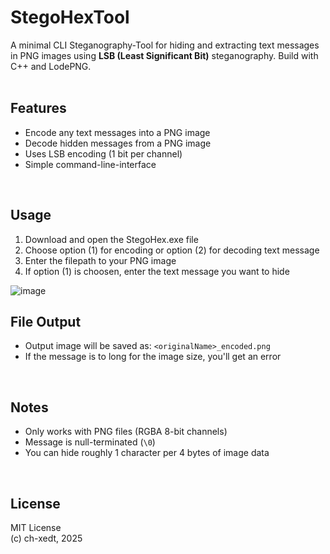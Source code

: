 # StegoHexTool
A minimal CLI Steganography-Tool for hiding and extracting text messages in PNG images using **LSB (Least Significant Bit)** steganography.
Build with C++ and LodePNG.
<br>
<br>

## Features

- Encode any text messages into a PNG image
- Decode hidden messages from a PNG image
- Uses LSB encoding (1 bit per channel)
- Simple command-line-interface
<br>

## Usage

1. Download and open the StegoHex.exe file
2. Choose option (1) for encoding or option (2) for decoding text message
3. Enter the filepath to your PNG image
4. If option (1) is choosen, enter the text message you want to hide

![image](https://github.com/user-attachments/assets/03149c7a-6c27-4267-a9ac-7569fcaafa97)
<br>


## File Output

- Output image will be saved as: `<originalName>_encoded.png`
- If the message is to long for the image size, you'll get an error
<br>

## Notes

- Only works with PNG files (RGBA 8-bit channels)
- Message is null-terminated (`\0`)
- You can hide roughly 1 character per 4 bytes of image data
<br>

## License

MIT License <br>
(c) ch-xedt, 2025
<br>
<br>
